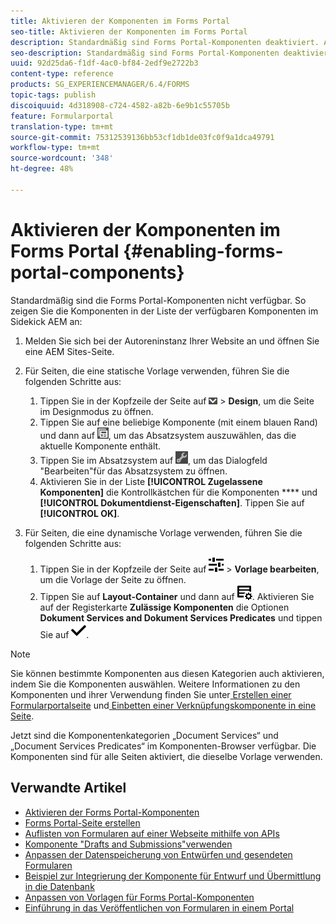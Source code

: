 ```yaml
---
title: Aktivieren der Komponenten im Forms Portal
seo-title: Aktivieren der Komponenten im Forms Portal
description: Standardmäßig sind Forms Portal-Komponenten deaktiviert. Aktivieren Sie die Gruppen „“ und „Dokumentdienst-Eigenschaften“, um Forms Portal-Komponenten zu aktivieren.
seo-description: Standardmäßig sind Forms Portal-Komponenten deaktiviert. Aktivieren Sie die Gruppen „“ und „Dokumentdienst-Eigenschaften“, um Forms Portal-Komponenten zu aktivieren.
uuid: 92d25da6-f1df-4ac0-bf84-2edf9e2722b3
content-type: reference
products: SG_EXPERIENCEMANAGER/6.4/FORMS
topic-tags: publish
discoiquuid: 4d318908-c724-4582-a82b-6e9b1c55705b
feature: Formularportal
translation-type: tm+mt
source-git-commit: 75312539136bb53cf1db1de03fc0f9a1dca49791
workflow-type: tm+mt
source-wordcount: '348'
ht-degree: 48%

---
```



# Aktivieren der Komponenten im Forms Portal {#enabling-forms-portal-components}

Standardmäßig sind die Forms Portal-Komponenten nicht verfügbar. So zeigen Sie die Komponenten in der Liste der verfügbaren Komponenten im Sidekick AEM an:

1. Melden Sie sich bei der Autoreninstanz Ihrer Website an und öffnen Sie eine AEM Sites-Seite.

1. Für Seiten, die eine statische Vorlage verwenden, führen Sie die folgenden Schritte aus:

   1. Tippen Sie in der Kopfzeile der Seite auf ![canvas-drop-down](assets/canvas-drop-down.png) > **Design**, um die Seite im Designmodus zu öffnen.
   1. Tippen Sie auf eine beliebige Komponente (mit einem blauen Rand) und dann auf ![Feldebene](assets/field-level.png), um das Absatzsystem auszuwählen, das die aktuelle Komponente enthält.
   1. Tippen Sie im Absatzsystem auf ![settings_icon](assets/settings_icon.png), um das Dialogfeld &quot;Bearbeiten&quot;für das Absatzsystem zu öffnen.
   1. Aktivieren Sie in der Liste **[!UICONTROL Zugelassene Komponenten]** die Kontrollkästchen für die Komponenten **** und **[!UICONTROL Dokumentdienst-Eigenschaften]**. Tippen Sie auf **[!UICONTROL OK]**.

1. Für Seiten, die eine dynamische Vorlage verwenden, führen Sie die folgenden Schritte aus:

   1. Tippen Sie in der Kopfzeile der Seite auf ![properties](assets/properties.png) > **Vorlage bearbeiten**, um die Vorlage der Seite zu öffnen.
   1. Tippen Sie auf **Layout-Container** und dann auf ![FeedManagement](assets/FeedManagement.png). Aktivieren Sie auf der Registerkarte **Zulässige Komponenten** die Optionen **Dokument Services and Dokument Services Predicates** und tippen Sie auf ![aem_6_3_forms_save](assets/aem_6_3_forms_save.png).

>[!NOTE]
>
>Sie können bestimmte Komponenten aus diesen Kategorien auch aktivieren, indem Sie die Komponenten auswählen. Weitere Informationen zu den Komponenten und ihrer Verwendung finden Sie unter[ Erstellen einer Formularportalseite](/help/forms/using/creating-form-portal-page.md) und[ Einbetten einer Verknüpfungskomponente in eine Seite](/help/forms/using/embedding-link-component-page.md).

Jetzt sind die Komponentenkategorien „Document Services“ und „Document Services Predicates“ im Komponenten-Browser verfügbar. Die Komponenten sind für alle Seiten aktiviert, die dieselbe Vorlage verwenden.

## Verwandte Artikel

* [Aktivieren der Forms Portal-Komponenten](/help/forms/using/enabling-forms-portal-components.md)
* [Forms Portal-Seite erstellen](/help/forms/using/creating-form-portal-page.md)
* [Auflisten von Formularen auf einer Webseite mithilfe von APIs](/help/forms/using/listing-forms-webpage-using-apis.md)
* [Komponente &quot;Drafts and Submissions&quot;verwenden](/help/forms/using/draft-submission-component.md)
* [Anpassen der Datenspeicherung von Entwürfen und gesendeten Formularen](/help/forms/using/draft-submission-component.md)
* [Beispiel zur Integrierung der Komponente für Entwurf und Übermittlung in die Datenbank](/help/forms/using/integrate-draft-submission-database.md)
* [Anpassen von Vorlagen für Forms Portal-Komponenten](/help/forms/using/customizing-templates-forms-portal-components.md)
* [Einführung in das Veröffentlichen von Formularen in einem Portal](/help/forms/using/introduction-publishing-forms.md)
